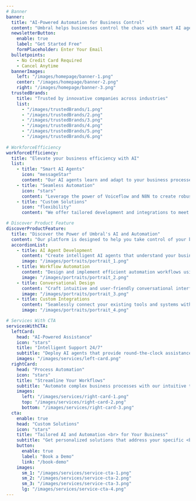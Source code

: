 ```yaml
---
# Banner
banner:
  title: "AI-Powered Automation for Business Control"
  content: "Umbral helps businesses control the chaos with smart AI agents and automation solutions. Streamline your processes and empower your team with our cutting-edge platform."
  newsletterButton:
    enable: true
    label: "Get Started Free"
    formPlaceholder: Enter Your Email
  bulletpoints:
    - No Credit Card Required
    - Cancel Anytime
  bannerImages:
    left: "/images/homepage/banner-1.png"
    center: "/images/homepage/banner-2.png"
    right: "/images/homepage/banner-3.png"
  trustedBrands:
    title: "Trusted by innovative companies across industries"
    list:
      - "/images/trustedBrands/1.png"
      - "/images/trustedBrands/2.png"
      - "/images/trustedBrands/3.png"
      - "/images/trustedBrands/4.png"
      - "/images/trustedBrands/5.png"
      - "/images/trustedBrands/6.png"
  
# WorkforceEfficiency
workforceEfficiency:
  title: "Elevate your business efficiency with AI"
  list:
    - title: "Smart AI Agents"
      icon: "messageStar"   
      content: "Our AI agents learn and adapt to your business processes, providing intelligent assistance and automating complex tasks."
    - title: "Seamless Automation"
      icon: "stars"   
      content: "Leverage the power of Voiceflow and N8N to create robust automation workflows that streamline your operations."
    - title: "Custom Solutions"
      icon: "flexibility"   
      content: "We offer tailored development and integrations to meet your unique business needs and challenges."

# Discover Product Feature
discoverProductFeature:
  title: "Discover the Power of Umbral's AI and Automation"
  content: "Our platform is designed to help you take control of your business processes. Here are some key features:"
  accordionList: 
    - title: AI Agent Development
      content: "Create intelligent AI agents that understand your business context and provide smart assistance to your team and customers."
      image: "/images/portraits/portrait_1.png"
    - title: Workflow Automation
      content: "Design and implement efficient automation workflows using Voiceflow and N8N, reducing manual tasks and improving productivity."
      image: "/images/portraits/portrait_2.png"
    - title: Conversational Design
      content: "Craft intuitive and user-friendly conversational interfaces that enhance user experience and engagement."
      image: "/images/portraits/portrait_3.png"
    - title: Custom Integrations
      content: "Seamlessly connect your existing tools and systems with our platform, ensuring a cohesive and efficient tech ecosystem."
      image: "/images/portraits/portrait_4.png"

# Services With CTA
servicesWithCTA:
  leftCard:
    head: "AI-Powered Assistance"
    icon: "stars"
    title: "Intelligent Support 24/7"
    subtitle: "Deploy AI agents that provide round-the-clock assistance, answering queries and solving problems efficiently."
    images: "/images/services/left-card.png"
  rightCard:
    head: "Process Automation"
    icon: "stars"
    title: "Streamline Your Workflows"
    subtitle: "Automate complex business processes with our intuitive tools, reducing errors and freeing up your team's time."
    images:
      left: "/images/services/right-card-1.png"
      top: "/images/services/right-card-2.png"
      bottom: "/images/services/right-card-3.png"
  cta:
    enable: true
    head: "Custom Solutions"
    icon: "stars"
    title: "Tailored AI and Automation <br> for Your Business"
    subtitle: "Get personalized solutions that address your specific <br> challenges and drive growth."
    button:
      enable: true
      label: "Book a Demo"
      link: "/book-demo"
    images:
      sm_1: "/images/services/service-cta-1.png"
      sm_2: "/images/services/service-cta-2.png"
      sm_3: "/images/services/service-cta-3.png"
      lg: "/images/services/service-cta-4.png"
---
```

